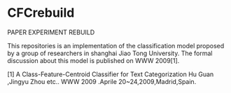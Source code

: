 # CFCrebuild
PAPER EXPERIMENT REBUILD

This repositories is an implementation  of the classification model proposed by a group of researchers in shanghai Jiao Tong University.
The formal discussion about this model is published on  WWW 2009[1].

[1] A Class-Feature-Centroid Classifier for Text Categorization  Hu Guan ,Jingyu Zhou etc.. WWW 2009 .Aprile 20~24,2009,Madrid,Spain.
